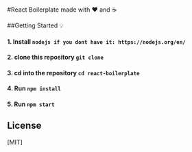 #React Boilerplate made with :heart: and :coffee:

##Getting Started :bulb:

#### 1. Install `nodejs if you dont have it: https://nodejs.org/en/`
#### 2. clone this repository `git clone`
#### 3. cd into the repository `cd react-boilerplate`
#### 4. Run `npm install`
#### 5. Run `npm start`

## License

[MIT]
